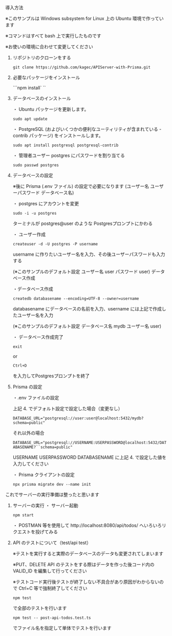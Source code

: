 
導入方法

※このサンプルは Windows subsystem for Linux 上の Ubuntu 環境で作っています

※コマンドはすべて bash 上で実行したものです

※お使いの環境に合わせて変更してください

1. リポジトリのクローンをする

	```git clone https://github.com/kagec/APIServer-with-Prisma.git```

1. 必要なパッケージをインストール

	```npm install` ``

1. データベースのインストール 

	・ Ubuntu パッケージを更新します。

	```sudo apt update```

	・ PostgreSQL (およびいくつかの便利なユーティリティが含まれている -contrib パッケージ) をインストールします。
		
	```sudo apt install postgresql postgresql-contrib```

	・ 管理者ユーザー postgres にパスワードを割り当てる

	```sudo passwd postgres```


1. データベースの設定

	※後に Prisma (.env ファイル) の設定で必要になります (ユーザー名 ユーザーパスワード データベース名)

	・ postgres にアカウントを変更

	```sudo -i -u postgres```

	ターミナルが postgres@user のような Postgresプロンプトにかわる

	・ ユーザー作成	

	```createuser -d -U postgres -P username```

	username に作りたいユーザー名を入力、その後ユーザーパスワードも入力する

	(※このサンプルのデフォルト設定 ユーザー名 user パスワード user)
	 データベース作成　

	・データベース作成

	```createdb databasename --encoding=UTF-8 --owner=username```

	databasename にデータベースの名前を入力、username には上記で作成したユーザー名を入力
	
	(※このサンプルのデフォルト設定 データベース名 mydb ユーザー名 user)

	・ データベース作成完了
	
	```exit ```
	
	or 
	
	```Ctrl+D```
	
	を入力してPostgresプロンプトを終了

1. Prisma の設定

	・.env ファイルの設定
	
	上記 4. でデフォルト設定で設定した場合（変更なし）

	```DATABASE_URL="postgresql://user:user@localhost:5432/mydb?schema=public"```

	それ以外の場合

	```DATABASE_URL="postgresql://USERNAME:USERPASSWORD@localhost:5432/DATABASENAME?``schema=public"```

	USERNAME USERPASSWORD DATABASENAME に上記 4. で設定した値を入力してください

	・ Prisma クライアントの設定 

	```npx prisma migrate dev --name init```


これでサーバーの実行準備は整ったと思います




1. サーバーの実行
	・ サーバー起動

	```npm start```

	・ POSTMAN 等を使用して http://localhost:8080/api/todos/ へいろいろリクエストを投げてみる




1. API のテストについて（test/api test）

	※テストを実行すると実際のデータベースのデータも変更されてしまいます

	※PUT、DELETE API のテストをする際はデータを作った後コード内の VALID_ID を編集して行ってください

	※テストコード実行後テストが終了しない不具合があり原因がわからないので Ctrl+C 等で強制終了してください

	```npm test```

	で全部のテストを行います

	```npm test -- post-api-todos.test.ts```

	でファイル名を指定して単体でテストを行います

	